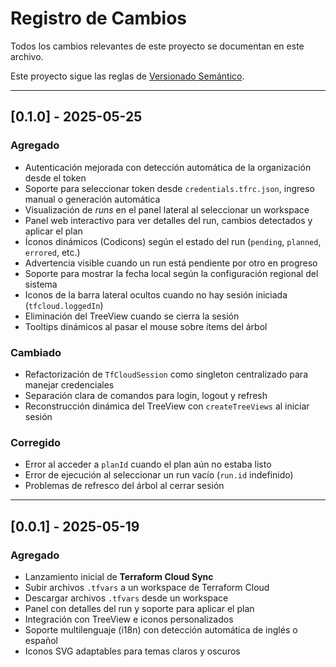 # Registro de Cambios

Todos los cambios relevantes de este proyecto se documentan en este archivo.

Este proyecto sigue las reglas de [Versionado Semántico](https://semver.org/lang/es/).

---

## [0.1.0] - 2025-05-25

### Agregado

- Autenticación mejorada con detección automática de la organización desde el token
- Soporte para seleccionar token desde `credentials.tfrc.json`, ingreso manual o generación automática
- Visualización de _runs_ en el panel lateral al seleccionar un workspace
- Panel web interactivo para ver detalles del run, cambios detectados y aplicar el plan
- Íconos dinámicos (Codicons) según el estado del run (`pending`, `planned`, `errored`, etc.)
- Advertencia visible cuando un run está pendiente por otro en progreso
- Soporte para mostrar la fecha local según la configuración regional del sistema
- Iconos de la barra lateral ocultos cuando no hay sesión iniciada (`tfcloud.loggedIn`)
- Eliminación del TreeView cuando se cierra la sesión
- Tooltips dinámicos al pasar el mouse sobre ítems del árbol

### Cambiado

- Refactorización de `TfCloudSession` como singleton centralizado para manejar credenciales
- Separación clara de comandos para login, logout y refresh
- Reconstrucción dinámica del TreeView con `createTreeViews` al iniciar sesión

### Corregido

- Error al acceder a `planId` cuando el plan aún no estaba listo
- Error de ejecución al seleccionar un run vacío (`run.id` indefinido)
- Problemas de refresco del árbol al cerrar sesión

---

## [0.0.1] - 2025-05-19

### Agregado

- Lanzamiento inicial de **Terraform Cloud Sync**
- Subir archivos `.tfvars` a un workspace de Terraform Cloud
- Descargar archivos `.tfvars` desde un workspace
- Panel con detalles del run y soporte para aplicar el plan
- Integración con TreeView e iconos personalizados
- Soporte multilenguaje (i18n) con detección automática de inglés o español
- Iconos SVG adaptables para temas claros y oscuros
